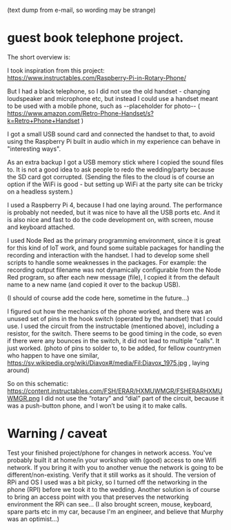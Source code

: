 (text dump from e-mail, so wording may be strange) 
# guest book telephone project.

The short overview is:

I took inspiration from this project: https://www.instructables.com/Raspberry-Pi-in-Rotary-Phone/

But I had a black telephone, so I did not use the old handset - changing loudspeaker and microphone etc, but instead I could use a handset meant to be used with a mobile phone, such as 
--placeholder for photo--
( https://www.amazon.com/Retro-Phone-Handset/s?k=Retro+Phone+Handset )

I got a small USB sound card and connected the handset to that, to avoid using the Raspberry Pi built in audio which in my experience can behave in "interesting ways".

As an extra backup I got a USB memory stick where I copied the sound files to. It is not a good idea to ask people to redo the wedding/party because the SD card got corrupted. (Sending the files to the cloud is of course an option if the WiFi is good - but setting up WiFi at the party site can be tricky on a headless system.)

I used a Raspberry Pi 4, because I had one laying around. The performance is probably not needed, but it was nice to have all the USB ports etc. And it is also nice and fast to do the code development on, with screen, mouse and keyboard attached.

I used Node Red as the primary programming environment, since it is great for this kind of IoT work, and found some suitable packages for handling the recording and interaction with the handset. I had to develop some shell scripts to handle some weaknesses in the packages. For example: the recording output filename was not dynamically configurable from the Node Red program, so after each new message (file), I copied it from the default name to a new name (and copied it over to the backup USB).

(I should of course add the code here, sometime in the future...)

I figured out how the mechanics of the phone worked, and there was an unused set of pins in the hook switch (operated by the handset) that I could use. I used the circuit from the instructable (mentioned above), including a resistor, for the switch. There seems to be good timing in the code, so even if there were any bounces in the switch, it did not lead to multiple "calls". It just worked.
(photo of pins to solder to, to be added, for fellow countrymen who happen to have one similar, https://sv.wikipedia.org/wiki/Diavox#/media/Fil:Diavox_1975.jpg , laying around)

So on this schematic: https://content.instructables.com/FSH/ERAR/HXMUWMGR/FSHERARHXMUWMGR.png
I did not use the “rotary” and “dial” part of the circuit, because it was a push-button phone, and I won’t be using it to make calls.

# Warning / caveat
Test your finished project/phone for changes in network access. You've probably built it at home/in your workshop with (good) access to one Wifi network. If you bring it with you to another venue the network is going to be different/non-existing. Verify that it still works as it should. The version of RPi and OS I used was a bit picky, so I turned off the networking in the phone (RPI) before we took it to the wedding. Another solution is of course to bring an access point with you that preserves the networking environment the RPi can see...
(I also brought screen, mouse, keyboard, spare parts etc in my car, because I'm an engineer, and believe that Murphy was an optimist...)
